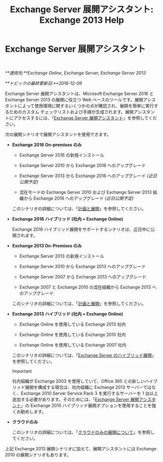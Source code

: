 ﻿---
title: 'Exchange Server 展開アシスタント: Exchange 2013 Help'
TOCTitle: Exchange Server 展開アシスタント
ms:assetid: 95f493d3-2c4f-48f3-a120-d4aadc448402
ms:mtpsurl: https://technet.microsoft.com/ja-jp/library/JJ218681(v=EXCHG.150)
ms:contentKeyID: 49129631
ms.date: 04/24/2018
mtps_version: v=EXCHG.150
ms.translationtype: HT
---

# Exchange Server 展開アシスタント

 

_**適用先:**Exchange Online, Exchange Server, Exchange Server 2013_

_**トピックの最終更新日:**2016-12-09_

Exchange Server 展開アシスタントは、Microsoft Exchange Server 2016 と Exchange Server 2013 の展開に役立つ Web ベースのツールです。展開アシスタントによって使用環境に関するいくつかの点が確認され、展開を簡単に実行するためのカスタム チェックリストおよび手順が生成されます。展開アシスタントにアクセスするには、「[Exchange Server 展開アシスタント](https://go.microsoft.com/fwlink/p/?linkid=277105)」を参照してください。

次の展開シナリオで展開アシスタントを使用できます。

  - **Exchange 2016 On-premises のみ**
    
      - Exchange Server 2016 の新規インストール
    
      - Exchange Server 2010 から Exchange 2016 へのアップグレード
    
      - Exchange Server 2013 から Exchange 2016 へのアップグレード *(近日公開予定)*
    
      - 混在モードの Exchange Server 2010 および Exchange Server 2013 組織から Exchange 2016 へのアップグレード *(近日公開予定)*
    
    このシナリオの詳細については、「[計画と展開](planning-and-deployment-for-exchange-2013-installation-instructions.md)」を参照してください。

  - **Exchange 2016 ハイブリッド (社内 + Exchange Online)**
    
    Exchange 2016 ハイブリッド展開をサポートするシナリオは、近日中に公開されます。

  - **Exchange 2013 On-Premises のみ**
    
      - Exchange Server 2013 の新規インストール
    
      - Exchange Server 2010 から Exchange 2013 へのアップグレード
    
      - Exchange Server 2007 から Exchange 2013 へのアップグレード
    
      - Exchange 2007 と Exchange 2010 の混在組織から Exchange 2013 へのアップグレード
    
    このシナリオの詳細については、「[計画と展開](planning-and-deployment-for-exchange-2013-installation-instructions.md)」を参照してください。

  - **Exchange 2013 ハイブリッド (社内 + Exchange Online)**
    
      - Exchange Online を使用している Exchange 2013 社内
    
      - Exchange Online を使用している Exchange 2010 社内
    
      - Exchange Online を使用している Exchange 2007 社内
    
    このシナリオの詳細については、「[Exchange Server のハイブリッド展開](https://technet.microsoft.com/ja-jp/library/jj200581\(v=exchg.150\))」を参照してください。
    

    > [!IMPORTANT]
    > 社内組織が Exchange 2003 を使用していて、Office 365 との新しいハイブリッド展開を構成する場合は、社内組織に Exchange 2013 サーバーではなく、Exchange 2010 Server Service Pack 3 を実行するサーバーを 1 台以上追加する必要があります。そのためには、「<A href="https://technet.microsoft.com/en-us/exdeploy2010">Exchange Server 展開アシスタント</A>」の Exchange 2010 ハイブリッド展開オプションを使用することを強くお勧めします。



  - **クラウドのみ**
    
    このシナリオの詳細については、「[クラウドのみの展開について](https://technet.microsoft.com/ja-jp/library/jj938005\(v=exchg.150\))」を参照してください。

上記 Exchange 2013 展開シナリオに加えて、展開アシスタントには Exchange 2010 の展開シナリオもあります。

